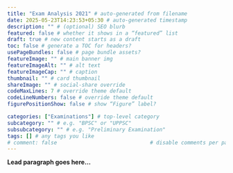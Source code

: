```yaml
---
title: "Exam Analysis 2021" # auto-generated from filename
date: 2025-05-23T14:23:53+05:30 # auto-generated timestamp
description: "" # (optional) SEO blurb
featured: false # whether it shows in a “featured” list
draft: true # new content starts as a draft
toc: false # generate a TOC for headers?
usePageBundles: false # page bundle assets?
featureImage: "" # main banner img
featureImageAlt: "" # alt text
featureImageCap: "" # caption
thumbnail: "" # card thumbnail
shareImage: "" # social-share override
codeMaxLines: 7 # override theme default
codeLineNumbers: false # override theme default
figurePositionShow: false # show “Figure” label?

categories: ["Examinations"] # top-level category
subcategory: "" # e.g. "BPSC" or "UPPSC"
subsubcategory: "" # e.g. "Preliminary Examination"
tags: [] # any tags you like
# comment: false                              # disable comments per page
---
```


**Lead paragraph goes here…**
